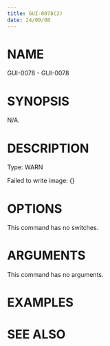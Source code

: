 ```yaml
---
title: GUI-0078(2)
date: 24/09/08
---
```


# NAME

GUI-0078 - GUI-0078

# SYNOPSIS

N/A.

# DESCRIPTION

Type: WARN

Failed to write image: {}

# OPTIONS

This command has no switches.

# ARGUMENTS

This command has no arguments.

# EXAMPLES

# SEE ALSO
